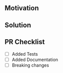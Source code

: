 <!--
Thank you for your Pull Request. Please provide a description above and review
the requirements below.

Bug fixes and new features should include tests.

Typos / punctuation / trivial PRs are generally not accepted.

Contributors guide: https://github.com/succinctlabs/sp1/blob/dev/CONTRIBUTING.md

The contributors guide includes instructions for running rustfmt and building the
documentation.
-->

<!-- ** Please select "Allow edits from maintainers" in the PR Options ** -->

## Motivation

<!--
Explain the context and why you're making that change. What is the problem
you're trying to solve? In some cases there is not a problem and this can be
thought of as being the motivation for your change.
-->

## Solution

<!--
Summarize the solution and provide any necessary context needed to understand
the code change.
-->

## PR Checklist

- [ ] Added Tests
- [ ] Added Documentation
- [ ] Breaking changes